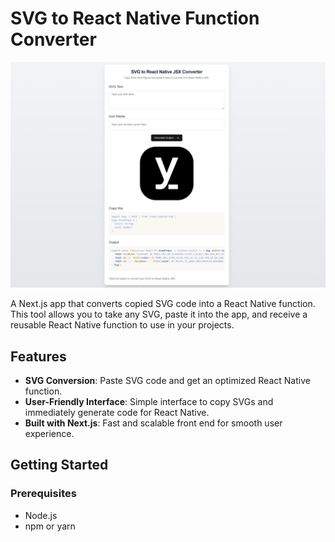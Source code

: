 # SVG to React Native Function Converter

![App Screenshot](screenshots/SVG-to-React-Native-JSX-Converter.png)

A Next.js app that converts copied SVG code into a React Native function. This tool allows you to take any SVG, paste it into the app, and receive a reusable React Native function to use in your projects.

## Features

- **SVG Conversion**: Paste SVG code and get an optimized React Native function.
- **User-Friendly Interface**: Simple interface to copy SVGs and immediately generate code for React Native.
- **Built with Next.js**: Fast and scalable front end for smooth user experience.

## Getting Started

### Prerequisites

- Node.js
- npm or yarn
